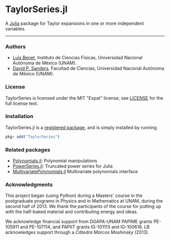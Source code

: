 # TaylorSeries.jl

A [Julia](http://julialang.org) package for Taylor expansions in one or more independent variables.

---

### Authors

- [Luis Benet](http://www.cicc.unam.mx/~benet/), Instituto de Ciencias
    Físicas, Universidad Nacional Autónoma de México (UNAM).
- [David P. Sanders](http://sistemas.fciencias.unam.mx/~dsanders/), Facultad
    de Ciencias, Universidad Nacional Autónoma de México (UNAM).


### License

TaylorSeries is licensed under the MIT "Expat" license; see
[LICENSE](https://github.com/lbenet/TaylorSeries.jl/blob/master/LICENSE.md) for
the full license text.

### Installation

TaylorSeries.jl is a [registered package](http://pkg.julialang.org), and is
simply installed by running

```julia
pkg> add("TaylorSeries")
```

### Related packages

- [Polynomials.jl](https://github.com/JuliaMath/Polynomials.jl): Polynomial manipulations
- [PowerSeries.jl](https://github.com/jwmerrill/PowerSeries.jl): Truncated power series for Julia
- [MultivariatePolynomials.jl](https://github.com/JuliaAlgebra/MultivariatePolynomials.jl) Multivariate polynomials interface

### Acknowledgments

This project began (using Python) during a Masters' course in the postgraduate
programs in Physics and in Mathematics at UNAM, during the second half of 2013.
We thank the participants of the course for putting up with the half-baked
material and contributing energy and ideas.

We acknowledge financial support from DGAPA-UNAM PAPIME grants PE-105911 and
PE-107114, and PAPIIT grants IG-101113 and IG-100616. LB acknowledges
support through a *Cátedra Marcos Moshinsky* (2013).
